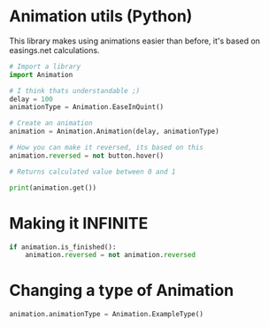 # Animation utils (Python)

This library makes using animations easier than before, it's based on easings.net calculations.




```python
# Import a library
import Animation

# I think thats understandable ;)
delay = 100
animationType = Animation.EaseInQuint()

# Create an animation
animation = Animation.Animation(delay, animationType)

# How you can make it reversed, its based on this
animation.reversed = not button.hover()

# Returns calculated value between 0 and 1

print(animation.get())

```

# Making it INFINITE

```python
if animation.is_finished():
    animation.reversed = not animation.reversed
```

# Changing a type of Animation

```python
animation.animationType = Animation.ExampleType()
```
